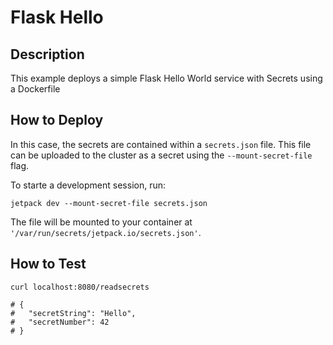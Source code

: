 # Flask Hello

## Description
This example deploys a simple Flask Hello World service with Secrets using a Dockerfile

## How to Deploy
In this case, the secrets are contained within a `secrets.json` file. This file can be uploaded to the cluster as a secret using the `--mount-secret-file` flag.

To starte a development session, run: 
```
jetpack dev --mount-secret-file secrets.json
```

The file will be mounted to your container at `'/var/run/secrets/jetpack.io/secrets.json'`. 

## How to Test

```
curl localhost:8080/readsecrets

# {
#	"secretString": "Hello",
#	"secretNumber": 42
# }

```

